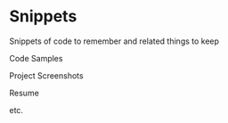 # Snippets
Snippets of code to remember and related things to keep


Code Samples

Project Screenshots

Resume

etc.
